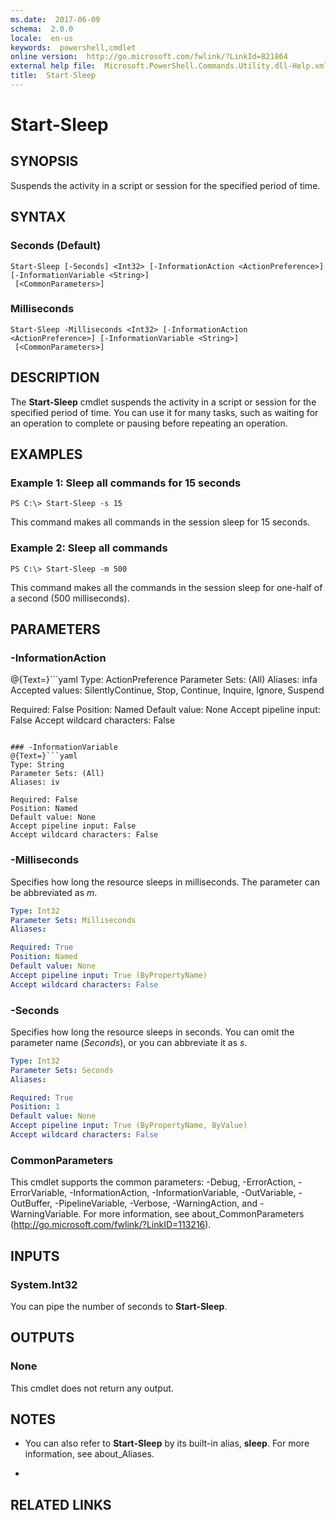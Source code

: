 ```yaml
---
ms.date:  2017-06-09
schema:  2.0.0
locale:  en-us
keywords:  powershell,cmdlet
online version:  http://go.microsoft.com/fwlink/?LinkId=821864
external help file:  Microsoft.PowerShell.Commands.Utility.dll-Help.xml
title:  Start-Sleep
---
```


# Start-Sleep

## SYNOPSIS
Suspends the activity in a script or session for the specified period of time.

## SYNTAX

### Seconds (Default)
```
Start-Sleep [-Seconds] <Int32> [-InformationAction <ActionPreference>] [-InformationVariable <String>]
 [<CommonParameters>]
```

### Milliseconds
```
Start-Sleep -Milliseconds <Int32> [-InformationAction <ActionPreference>] [-InformationVariable <String>]
 [<CommonParameters>]
```

## DESCRIPTION
The **Start-Sleep** cmdlet suspends the activity in a script or session for the specified period of time.
You can use it for many tasks, such as waiting for an operation to complete or pausing before repeating an operation.

## EXAMPLES

### Example 1: Sleep all commands for 15 seconds
```
PS C:\> Start-Sleep -s 15
```

This command makes all commands in the session sleep for 15 seconds.

### Example 2: Sleep all commands
```
PS C:\> Start-Sleep -m 500
```

This command makes all the commands in the session sleep for one-half of a second (500 milliseconds).

## PARAMETERS

### -InformationAction
@{Text=}```yaml
Type: ActionPreference
Parameter Sets: (All)
Aliases: infa
Accepted values: SilentlyContinue, Stop, Continue, Inquire, Ignore, Suspend

Required: False
Position: Named
Default value: None
Accept pipeline input: False
Accept wildcard characters: False
```

### -InformationVariable
@{Text=}```yaml
Type: String
Parameter Sets: (All)
Aliases: iv

Required: False
Position: Named
Default value: None
Accept pipeline input: False
Accept wildcard characters: False
```

### -Milliseconds
Specifies how long the resource sleeps in milliseconds.
The parameter can be abbreviated as *m*.

```yaml
Type: Int32
Parameter Sets: Milliseconds
Aliases: 

Required: True
Position: Named
Default value: None
Accept pipeline input: True (ByPropertyName)
Accept wildcard characters: False
```

### -Seconds
Specifies how long the resource sleeps in seconds.
You can omit the parameter name (*Seconds*), or you can abbreviate it as *s*.

```yaml
Type: Int32
Parameter Sets: Seconds
Aliases: 

Required: True
Position: 1
Default value: None
Accept pipeline input: True (ByPropertyName, ByValue)
Accept wildcard characters: False
```

### CommonParameters
This cmdlet supports the common parameters: -Debug, -ErrorAction, -ErrorVariable, -InformationAction, -InformationVariable, -OutVariable, -OutBuffer, -PipelineVariable, -Verbose, -WarningAction, and -WarningVariable. For more information, see about_CommonParameters (http://go.microsoft.com/fwlink/?LinkID=113216).

## INPUTS

### System.Int32
You can pipe the number of seconds to **Start-Sleep**.

## OUTPUTS

### None
This cmdlet does not return any output.

## NOTES
* You can also refer to **Start-Sleep** by its built-in alias, **sleep**. For more information, see about_Aliases.

*

## RELATED LINKS

